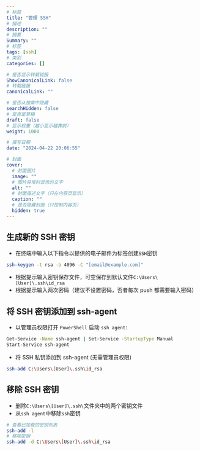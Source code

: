 ```yaml
---
# 标题
title: "管理 SSH"
# 描述
description: ""
# 摘要
Summary: ""
# 标签
tags: [ssh]
# 类别
categories: []

# 是否显示转载链接
ShowCanonicalLink: false
# 转载链接
canonicalLink: ""

# 是否从搜索中隐藏
searchHidden: false
# 是否是草稿
draft: false
# 显示权重（越小显示越靠前）
weight: 1000

# 撰写日期
date: "2024-04-22 20:06:55"

# 封面
cover:
  # 封面图片
  image: ""
  # 图片异常时显示的文字
  alt: ""
  # 封面描述文字（只在内容页显示）
  caption: ""
  # 是否隐藏封面（只控制内容页）
  hidden: true
---
```


## 生成新的 SSH 密钥

- 在终端中输入以下指令以提供的电子邮件为标签创建`SSH`密钥

```Bash
ssh-keygen -t rsa -b 4096 -C "[email@example.com]"
```

- 根据提示输入密钥保存文件，可空保存到默认文件`C:\Users\[User]\.ssh\id_rsa`
- 根据提示输入两次密码（建议不设置密码，否者每次 push 都需要输入密码）

## 将 SSH 密钥添加到 ssh-agent

- 以管理员权限打开 `PowerShell` 启动 `ssh agent`:

```Bash
Get-Service -Name ssh-agent | Set-Service -StartupType Manual
Start-Service ssh-agent
```

- 将 SSH 私钥添加到 ssh-agent (无需管理员权限)

```Bash
ssh-add C:\Users\[User]\.ssh\id_rsa
```

## 移除 SSH 密钥

- 删除`C:\Users\[User]\.ssh\`文件夹中的两个密钥文件
- 从`ssh agent`中移除`ssh`密钥

```Bash
# 查看已加载的密钥列表
ssh-add -l
# 移除密钥
ssh-add -d C:\Users\[User]\.ssh\id_rsa
```
